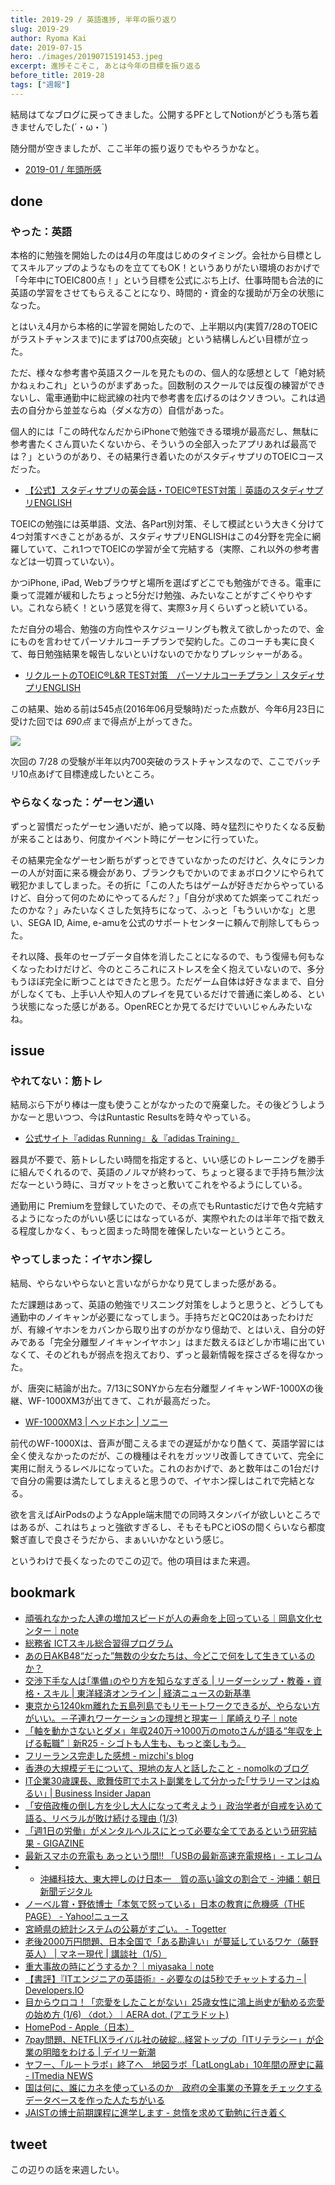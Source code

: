 ```yaml
---
title: 2019-29 / 英語進捗, 半年の振り返り
slug: 2019-29
author: Ryoma Kai
date: 2019-07-15
hero: ./images/20190715191453.jpeg
excerpt: 進捗そこそこ, あとは今年の目標を振り返る
before_title: 2019-28
tags: ["週報"]
---
```


結局はてなブログに戻ってきました。公開するPFとしてNotionがどうも落ち着きませんでした(´・ω・`)

随分間が空きましたが、ここ半年の振り返りでもやろうかなと。

- [2019-01 / 年頭所感](./2019-01)

done
----

###  やった：英語

本格的に勉強を開始したのは4月の年度はじめのタイミング。会社から目標としてスキルアップのようなものを立ててもOK！というありがたい環境のおかげで「今年中にTOEIC800点！」という目標を公式にぶち上げ、仕事時間も合法的に英語の学習をさせてもらえることになり、時間的・資金的な援助が万全の状態になった。

とはいえ4月から本格的に学習を開始したので、上半期以内(実質7/28のTOEICがラストチャンスまで)にまずは700点突破」という結構しんどい目標が立った。

ただ、様々な参考書や英語スクールを見たものの、個人的な感想として「絶対続かねぇわこれ」というのがまずあった。回数制のスクールでは反復の練習ができないし、電車通勤中に総武線の社内で参考書を広げるのはクソきつい。これは過去の自分から並並ならぬ（ダメな方の）自信があった。

個人的には「この時代なんだからiPhoneで勉強できる環境が最高だし、無駄に参考書たくさん買いたくないから、そういうの全部入ったアプリあれば最高では？」というのがあり、その結果行き着いたのがスタディサプリのTOEICコースだった。

- [【公式】スタディサプリの英会話・TOEIC®TEST対策｜英語のスタディサプリENGLISH](https://eigosapuri.jp/)

TOEICの勉強には英単語、文法、各Part別対策、そして模試という大きく分けて4つ対策すべきことがあるが、スタディサプリENGLISHはこの4分野を完全に網羅していて、これ1つでTOEICの学習が全て完結する（実際、これ以外の参考書などは一切買っていない）。

かつiPhone, iPad, Webブラウザと場所を選ばずどこでも勉強ができる。電車に乗って混雑が緩和したちょっと5分だけ勉強、みたいなことがすごくやりやすい。これなら続く！という感覚を得て、実際3ヶ月くらいずっと続いている。

ただ自分の場合、勉強の方向性やスケジューリングも教えて欲しかったので、金にものを言わせてパーソナルコーチプランで契約した。このコーチも実に良くて、毎日勉強結果を報告しないといけないのでかなりプレッシャーがある。

- [リクルートのTOEIC®L&R TEST対策　パーソナルコーチプラン｜スタディサプリENGLISH](https://eigosapuri.jp/toeic/personal-coach/)

この結果、始める前は545点(2016年06月受験時)だった点数が、今年6月23日に受けた回では *690点* まで得点が上がってきた。

![](./images/20190715191453.jpeg)

次回の 7/28 の受験が半年以内700突破のラストチャンスなので、ここでバッチリ10点あげて目標達成したいところ。

###  やらなくなった：ゲーセン通い

ずっと習慣だったゲーセン通いだが、絶って以降、時々猛烈にやりたくなる反動が来ることはあり、何度かイベント時にゲーセンに行っていた。

その結果完全なゲーセン断ちがずっとできていなかったのだけど、久々にランカーの人が対面に来る機会があり、ブランクもでかいのでまぁボロクソにやられて戦犯かましてしまった。その折に「この人たちはゲームが好きだからやっているけど、自分って何のためにやってるんだ？」「自分が求めてた娯楽ってこれだったのかな？」みたいなくさした気持ちになって、ふっと「もういいかな」と思い、SEGA ID, Aime, e-amuを公式のサポートセンターに頼んで削除してもらった。

それ以降、長年のセーブデータ自体を消したことになるので、もう復帰も何もなくなったわけだけど、今のところこれにストレスを全く抱えていないので、多分もうほぼ完全に断つことはできたと思う。ただゲーム自体は好きなままで、自分がしなくても、上手い人や知人のプレイを見ているだけで普通に楽しめる、という状態になった感じがある。OpenRECとか見てるだけでいいじゃんみたいなね。

issue
----

###  やれてない：筋トレ

結局ぶら下がり棒は一度も使うことがなかったので廃棄した。その後どうしようかなーと思いつつ、今はRuntastic Resultsを時々やっている。

- [公式サイト『adidas Running』＆『adidas Training』](https://www.runtastic.com/ja/results)

器具が不要で、筋トレしたい時間を指定すると、いい感じのトレーニングを勝手に組んでくれるので、英語のノルマが終わって、ちょっと寝るまで手持ち無沙汰だなーという時に、ヨガマットをさっと敷いてこれをやるようにしている。

通勤用に Premiumを登録していたので、その点でもRuntasticだけで色々完結するようになったのがいい感じにはなっているが、実際やれたのは半年で指で数える程度しかなく、もっと固まった時間を確保したいなーというところ。

###  やってしまった：イヤホン探し

結局、やらないやらないと言いながらかなり見てしまった感がある。

ただ課題はあって、英語の勉強でリスニング対策をしようと思うと、どうしても通勤中のノイキャンが必要になってしまう。手持ちだとQC20はあったわけだが、有線イヤホンをカバンから取り出すのがかなり億劫で、とはいえ、自分の好みである「完全分離型ノイキャンイヤホン」はまだ数えるほどしか市場に出ていなくて、そのどれもが弱点を抱えており、ずっと最新情報を探さざるを得なかった。

が、唐突に結論が出た。7/13にSONYから左右分離型ノイキャンWF-1000Xの後継、WF-1000XM3が出てきて、これが最高だった。

- [WF-1000XM3 | ヘッドホン | ソニー](https://www.sony.jp/headphone/products/WF-1000XM3/)

前代のWF-1000Xは、音声が聞こえるまでの遅延がかなり酷くて、英語学習には全く使えなかったのだが、この機種はそれをガッツリ改善してきていて、完全に実用に耐えうるレベルになっていた。これのおかげで、あと数年はこの1台だけで自分の需要は満たしてしまえると思うので、イヤホン探しはこれで完結となる。

欲を言えばAirPodsのようなApple端末間での同時スタンバイが欲しいところではあるが、これはちょっと強欲すぎるし、そもそもPCとiOSの間くらいなら都度繋ぎ直しで良さそうだから、まぁいいかなという感じ。

というわけで長くなったのでこの辺で。他の項目はまた来週。

bookmark
----

- [頑張れなかった人達の増加スピードが人の寿命を上回っている｜岡島文化センター｜note](https://note.com/okaji/n/na3e7aeaefdb6)
- [総務省 ICTスキル総合習得プログラム](https://www.soumu.go.jp/ict_skill/)
- [あの日AKB48“だった”無数の少女たちは、今どこで何をして生きているのか？](https://www.buzzfeed.com/jp/harunayamazaki/idol-yamemashita)
- [交渉下手な人は｢準備｣のやり方を知らなすぎる | リーダーシップ・教養・資格・スキル | 東洋経済オンライン | 経済ニュースの新基準](https://toyokeizai.net/articles/-/280625)
- [東京から1240km離れた五島列島でもリモートワークできるが、やらない方がいい。－子連れワーケーションの理想と現実ー｜尾崎えり子｜note](https://note.com/backcasting/n/n3b9f623a247a)
- [「軸を動かさないとダメ」年収240万→1000万のmotoさんが語る“年収を上げる転職”｜新R25 - シゴトも人生も、もっと楽しもう。](https://r25.jp/article/683196947517722309)
- [フリーランス完走した感想 - mizchi's blog](https://mizchi.hatenablog.com/entry/2019/06/05/190133)
- [香港の大規模デモについて、現地の友人と話したこと - nomolkのブログ](http://nomolk.hatenablog.com/entry/2019/06/13/232324)
- [IT企業30歳課長、歌舞伎町でホスト副業をして分かった｢サラリーマンはぬるい｣ | Business Insider Japan](https://www.businessinsider.jp/post-192452)
- [「安倍政権の倒し方を少し大人になって考えよう」政治学者が自戒を込めて語る、リベラルが敗け続ける理由 (1/3)](https://blogos.com/article/384858/)
- [「週1日の労働」がメンタルヘルスにとって必要な全てであるという研究結果 - GIGAZINE](https://gigazine.net/news/20190620-working-one-day-week/)
- [最新スマホの充電も あっという間!! 「USBの最新高速充電規格」- エレコム](https://www.elecom.co.jp/pickup/contents/00018/)
- - [沖縄科技大、東大押しのけ日本一　質の高い論文の割合で - 沖縄：朝日新聞デジタル](https://www.asahi.com/articles/ASM6L64L3M6LULBJ01L.html)
- [ノーベル賞・野依博士「本気で怒っている」日本の教育に危機感（THE PAGE） - Yahoo!ニュース](https://headlines.yahoo.co.jp/hl?a=20190625-00010002-wordleaf-soci)
- [宮崎県の統計システムの公募がすごい。 - Togetter](https://togetter.com/li/1370419)
- [老後2000万円問題、日本全国で「ある勘違い」が蔓延しているワケ（藤野 英人） | マネー現代 | 講談社（1/5）](https://gendai.ismedia.jp/articles/-/65509)
- [重大事故の時にどうするか？｜miyasaka｜note](https://note.com/mmiya/n/n746eb2e36f81)
- [【書評】『ITエンジニアの英語術』- 必要なのは5秒でチャットする力 – | Developers.IO](https://dev.classmethod.jp/articles/book-report-english-for-engineer/)
- [目からウロコ！「恋愛をしたことがない」25歳女性に鴻上尚史が勧める恋愛の始め方 (1/6) 〈dot.〉｜AERA dot. (アエラドット)](https://dot.asahi.com/dot/2019070800070.html)
- [HomePod - Apple（日本）](https://www.apple.com/jp/homepod/)
- [7pay問題、NETFLIXライバル社の破綻…経営トップの「ITリテラシー」が企業の明暗をわける | デイリー新潮](https://www.dailyshincho.jp/article/2019/07060631/?all=1)
- [ヤフー、「ルートラボ」終了へ　地図ラボ「LatLongLab」10年間の歴史に幕 - ITmedia NEWS](https://www.itmedia.co.jp/news/articles/1907/03/news096.html)
- [国は何に、誰にカネを使っているのか　政府の全事業の予算をチェックするデータベースを作った人たちがいる](https://www.buzzfeed.com/jp/daisukefuruta/judgit)
- [JAISTの博士前期課程に進学します - 怠惰を求めて勤勉に行き着く](http://fushiroyama.hatenablog.com/entry/2019/07/13/125447)

tweet
----

この辺りの話を来週したい。

<Tweet tweetLink="https://twitter.com/legnoh/status/1148887769420201984" align="center" />
